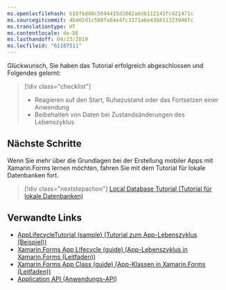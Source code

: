 ```yaml
---
ms.openlocfilehash: b18f6d88c5694415d2082a6db112143fc421471c
ms.sourcegitcommit: 4b402d1c508fa84e4fc3171a6e43b811323948fc
ms.translationtype: HT
ms.contentlocale: de-DE
ms.lasthandoff: 04/23/2019
ms.locfileid: "61187511"
---
```

Glückwunsch, Sie haben das Tutorial erfolgreich abgeschlossen und Folgendes gelernt:

> [!div class="checklist"]
> - Reagieren auf den Start, Ruhezustand oder das Fortsetzen einer Anwendung
> - Beibehalten von Daten bei Zustandsänderungen des Lebenszyklus

## <a name="next-steps"></a>Nächste Schritte

Wenn Sie mehr über die Grundlagen bei der Erstellung mobiler Apps mit Xamarin.Forms lernen möchten, fahren Sie mit dem Tutorial für lokale Datenbanken fort.

> [!div class="nextstepaction"]
> [Local Database Tutorial (Tutorial für lokale Datenbanken)](~/get-started/tutorials/local-database/index.yml)

## <a name="related-links"></a>Verwandte Links

- [AppLifecycleTutorial (sample) (Tutorial zum App-Lebenszyklus (Beispiel))](https://developer.xamarin.com/samples/xamarin-forms/GetStarted/Tutorials/AppLifecycleTutorial)
- [Xamarin.Forms App Lifecycle (guide) (App-Lebenszyklus in Xamarin.Forms (Leitfaden))](~/xamarin-forms/app-fundamentals/app-lifecycle.md)
- [Xamarin.Forms App Class (guide) (App-Klassen in Xamarin.Forms (Leitfaden))](~/xamarin-forms/app-fundamentals/application-class.md)
- [Application API (Anwendungs-API)](xref:Xamarin.Forms.Application)
